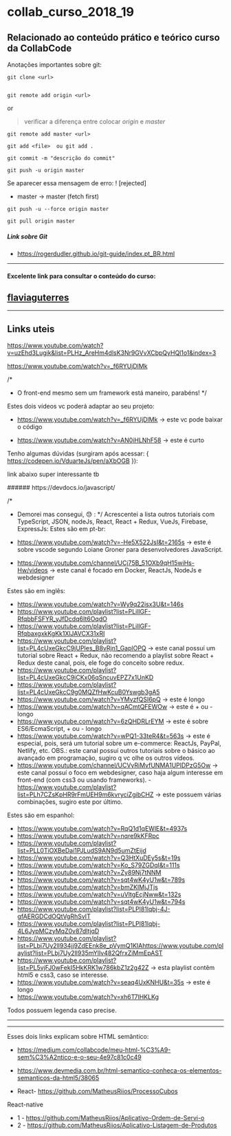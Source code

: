 # collab_curso_2018_19

## Relacionado ao conteúdo prático e teórico curso da CollabCode

<p>Anotações importantes sobre git:</p>

```
git clone <url>
```
```

git remote add origin <url>
```

or
> verificar a diferença entre colocar *origin* e *master*

```
git remote add master <url>
```
```
git add <file>  ou git add .
```

```
git commit -m "descrição do commit" 
```
```
git push -u origin master
```
Se aparecer essa mensagem de erro:  ! [rejected]        
- master -> master (fetch first) 
``` 
git push -u --force origin master
```
```
git pull origin master
 ```

##### Link sobre Git
- https://rogerdudler.github.io/git-guide/index.pt_BR.html

---
#### Excelente link para consultar o conteúdo do curso:

[flaviaguterres](https://github.com/flaviaguterres/do-front-ao-end/tree/master/loja-fone)
--- 
---
Links uteis
---
https://www.youtube.com/watch?v=uzEhd3Lugik&list=PLHz_AreHm4dlsK3Nr9GVvXCbpQyHQl1o1&index=3

https://www.youtube.com/watch?v=_f6RYUjDlMk

/*
 * O front-end mesmo sem um framework está maneiro, parabéns!
 */

Estes dois vídeos vc poderá adaptar ao seu projeto:
- https://www.youtube.com/watch?v=_f6RYUjDlMk  → este vc pode baixar o código

- https://www.youtube.com/watch?v=AN0iHLNhF58 → este é curto

Tenho algumas dúvidas (surgiram após acessar: { https://codepen.io/VduarteJs/pen/aXbOGB }):

<p>link abaixo super interessante tb </p>
###### https://devdocs.io/javascript/

/*
 * Demorei mas consegui, 😓 : 
 */
Acrescentei a lista outros tutoriais com TypeScript, JSON, nodeJs, React, React + Redux, VueJs, Firebase, ExpressJs:
Estes são em pt-br:
- https://www.youtube.com/watch?v=-He5X522JsI&t=2165s → este é sobre vscode segundo Loiane Groner para desenvolvedores JavaScript.

- https://www.youtube.com/channel/UCj75B_51OXb9qH15wiHs-Hw/videos → este canal é focado em Docker, ReactJs, NodeJs e webdesigner



Estes são em inglês:
- https://www.youtube.com/watch?v=Wy9q22isx3U&t=146s
- https://www.youtube.com/playlist?list=PLillGF-RfqbbFSFYR_yJfDcdq6It6OqdO
- https://www.youtube.com/playlist?list=PLillGF-RfqbaxgxkKgKk1XlJAVCX31xRI
- https://www.youtube.com/playlist?list=PL4cUxeGkcC9jUPIes_B8vRjn1_GaplOPQ → este canal possuí um tutorial sobre React + Redux, não recomendo a playlist sobre React + Redux deste canal, pois, ele foge do conceito sobre redux.
- https://www.youtube.com/playlist?list=PL4cUxeGkcC9iCKx06qSncuvEPZ7x1UnKD
- https://www.youtube.com/playlist?list=PL4cUxeGkcC9g0MQZfHwKcuB0Yswgb3gA5
- https://www.youtube.com/watch?v=YMvzfQSI6pQ → este é longo
- https://www.youtube.com/watch?v=qACmtQFEWOw → este é + ou - longo
- https://www.youtube.com/watch?v=6zQHDRLrEYM → este é sobre ES6/EcmaScript, + ou - longo
- https://www.youtube.com/watch?v=wPQ1-33teR4&t=563s → este é especial, pois, será um tutorial sobre um e-commerce: ReactJs, PayPal, Netlify, etc. OBS.: este canal possuí outros tutoriais sobre o básico ao avançado em programação, sugiro q vc olhe os outros vídeos.
- https://www.youtube.com/channel/UCVyRiMvfUNMA1UPlDPzG5Ow → este canal possuí o foco em webdesigner, caso haja algum interesse em front-end (com css3 ou usando frameworks).
-https://www.youtube.com/playlist?list=PLh7CZsKpHR9rFmUEH9m6kvryciZgibCHZ → este possuem várias combinações, sugiro este por último.


Estes são em espanhol:
- https://www.youtube.com/watch?v=RqQ1d1qEWlE&t=4937s
- https://www.youtube.com/watch?v=nqre9kKFRpc
- https://www.youtube.com/playlist?list=PLL0TiOXBeDai1PJLudS9AN9d5umZtEijd
- https://www.youtube.com/watch?v=Q3HtXuDEy5s&t=19s
- https://www.youtube.com/watch?v=Ko_S79ZGDqI&t=111s
- https://www.youtube.com/watch?v=Zy89Nj7tNNM
- https://www.youtube.com/watch?v=sqt4wK4yU1w&t=789s
- https://www.youtube.com/watch?v=bmZKIMjJTjs
- https://www.youtube.com/watch?v=uVltgEcjNww&t=132s
- https://www.youtube.com/watch?v=sqt4wK4yU1w&t=794s
- https://www.youtube.com/playlist?list=PLPl81lqbj-4J-gfAERGDCdOQtVgRhSvIT
- https://www.youtube.com/playlist?list=PLPl81lqbj-4L6JypMCzyMqZ0v87dltjqD
- https://www.youtube.com/playlist?list=PLbj7Uy2ll934jj9ZdEEnk8e_pVymQ1KIAhttps://www.youtube.com/playlist?list=PLbj7Uy2ll935mYlIv482QfrxZiMmEpAST
- https://www.youtube.com/playlist?list=PL5vjFJ0wFekI5HkKRK1w786kbZ1z2g42Z → esta playlist contêm html5 e css3, caso se interesse.
- https://www.youtube.com/watch?v=seaq4UxKNHU&t=35s → este é longo
- https://www.youtube.com/watch?v=xh6T7lHKLKg

Todos possuem legenda caso precise. 

---
---
Esses dois links explicam sobre HTML semântico:

- https://medium.com/collabcode/meu-html-%C3%A9-sem%C3%A2ntico-e-o-seu-4e97c81c0c49

- https://www.devmedia.com.br/html-semantico-conheca-os-elementos-semanticos-da-html5/38065

- React- https://github.com/MatheusRiios/ProcessoCubos

React-native
- 1 - https://github.com/MatheusRiios/Aplicativo-Ordem-de-Servi-o
- 2 - https://github.com/MatheusRiios/Aplicativo-Listagem-de-Produtos
